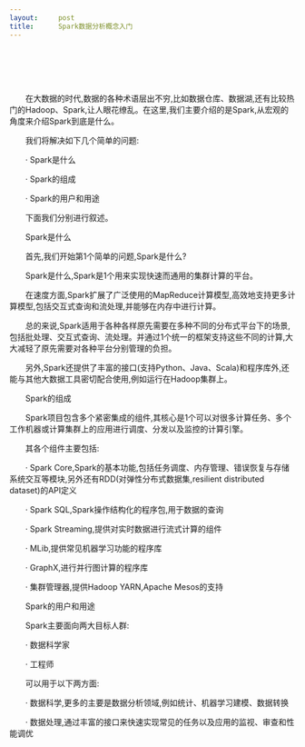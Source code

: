 ```yaml
---
layout:     post
title:      Spark数据分析概念入门
---
```

<div id="article_content" class="article_content clearfix csdn-tracking-statistics" data-pid="blog" data-mod="popu_307" data-dsm="post">
								            <link rel="stylesheet" href="https://csdnimg.cn/release/phoenix/template/css/ck_htmledit_views-f76675cdea.css">
						<div class="htmledit_views" id="content_views">
                <p>　　</p>

<p><img alt="" class="has" src="https://user-gold-cdn.xitu.io/2018/10/17/1668117d5cd3a575?w=533&amp;h=254&amp;f=png&amp;s=64576"></p>

<p> </p>

<p>　　在大数据的时代,数据的各种术语层出不穷,比如数据仓库、数据湖,还有比较热门的Hadoop、Spark,让人眼花缭乱。在这里,我们主要介绍的是Spark,从宏观的角度来介绍Spark到底是什么。</p>

<p>　　我们将解决如下几个简单的问题:</p>

<p>　　· Spark是什么</p>

<p>　　· Spark的组成</p>

<p>　　· Spark的用户和用途</p>

<p>　　下面我们分别进行叙述。</p>

<p>　　Spark是什么</p>

<p>　　首先,我们开始第1个简单的问题,Spark是什么?</p>

<p>　　Spark是什么,Spark是1个用来实现快速而通用的集群计算的平台。</p>

<p>　　在速度方面,Spark扩展了广泛使用的MapReduce计算模型,高效地支持更多计算模型,包括交互式查询和流处理,并能够在内存中进行计算。</p>

<p>　　总的来说,Spark适用于各种各样原先需要在多种不同的分布式平台下的场景,包括批处理、交互式查询、流处理。并通过1个统一的框架支持这些不同的计算,大大减轻了原先需要对各种平台分别管理的负担。</p>

<p>　　另外,Spark还提供了丰富的接口(支持Python、Java、Scala)和程序库外,还能与其他大数据工具密切配合使用,例如运行在Hadoop集群上。</p>

<p>　　Spark的组成</p>

<p>　　Spark项目包含多个紧密集成的组件,其核心是1个可以对很多计算任务、多个工作机器或计算集群上的应用进行调度、分发以及监控的计算引擎。</p>

<p>　　其各个组件主要包括:</p>

<p>　　· Spark Core,Spark的基本功能,包括任务调度、内存管理、错误恢复与存储系统交互等模块,另外还有RDD(对弹性分布式数据集,resilient distributed dataset)的API定义</p>

<p>　　· Spark SQL,Spark操作结构化的程序包,用于数据的查询</p>

<p>　　· Spark Streaming,提供对实时数据进行流式计算的组件</p>

<p>　　· MLib,提供常见机器学习功能的程序库</p>

<p>　　· GraphX,进行并行图计算的程序库</p>

<p>　　· 集群管理器,提供Hadoop YARN,Apache Mesos的支持</p>

<p>　　Spark的用户和用途</p>

<p>　　Spark主要面向两大目标人群:</p>

<p>　　· 数据科学家</p>

<p>　　· 工程师</p>

<p>　　可以用于以下两方面:</p>

<p>　　· 数据科学,更多的主要是数据分析领域,例如统计、机器学习建模、数据转换</p>

<p>　　· 数据处理,通过丰富的接口来快速实现常见的任务以及应用的监视、审查和性能调优</p>

<p>​</p>            </div>
                </div>